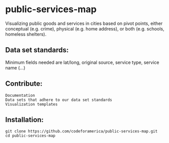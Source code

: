 public-services-map
===================
Visualizing public goods and services in cities based on pivot points, either conceptual (e.g. crime), physical (e.g. home address), or both (e.g. schools, homeless shelters).

## Data set standards:
Minimum fields needed are lat/long, original source, service type, service name (...)

## Contribute:
	Documentation
	Data sets that adhere to our data set standards
	Visualization templates

## Installation:
	git clone https://github.com/codeforamerica/public-services-map.git
	cd public-services-map
